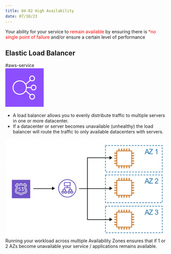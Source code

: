 ```yaml
---
title: 04-02 High Availability
date: 07/10/23
---
```


Your ability for your service to <span style="color:#ff0000">remain available</span> by ensuring there is <span style="color:#ff0000">\*no single point of failure</span> and/or ensure a certain level of performance

## Elastic Load Balancer

\#aws-service   
![75](images/icons/Elastic_Load_Balancing_Icon.png)

* A load balancer allows you to evenly distribute traffic to multiple servers in one or more datacenter. 
* If a datacenter or server becomes unavailable (unhealthy) the load balancer will route the traffic to only available datacenters with servers.

![450](images/03_Global_Infrastructure/03-04/High_Availability_Diagram.png)  
Running your workload across multiple Availability Zones ensures that if 1 or 2 AZs become unavailable your service / applications remains available.
